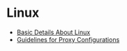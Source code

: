 # Linux

- [Basic Details About Linux](basic_linux_guidelines.pdf)
- [Guidelines for Proxy Configurations](basic_proxy_instructions.md)